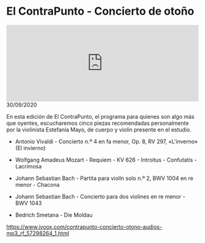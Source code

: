 # El ContraPunto - Concierto de otoño
<iframe id='audio_88903085' frameborder='0' allowfullscreen='' scrolling='no' height='200' style='width:100%;' src='https://www.ivoox.com/player_ej_57298264_6_1.html' loading='lazy'></iframe>30/09/2020

En esta edición de El ContraPunto, el programa para quienes son algo más que oyentes, escucharemos cinco piezas recomendadas personalmente por la violinista Estefanía Mayo, de cuerpo y violín presente en el estudio.  

 - Antonio Vivaldi - Concierto n.º 4 en fa menor, Op. 8, RV 297, «L'inverno» (El invierno) 

 - Wolfgang Amadeus Mozart - Requiem - KV 626 - Introitus - Confutatis - Lacrimosa

 - Johann Sebastian Bach - Partita para violín solo n.º 2, BWV 1004 en re menor - Chacona

 - Johann Sebastian Bach - Concierto para dos violines en re menor - BWV 1043

 - Bedrich Smetana - Die Moldau 

 

https://www.ivoox.com/contrapunto-concierto-otono-audios-mp3_rf_57298264_1.html
